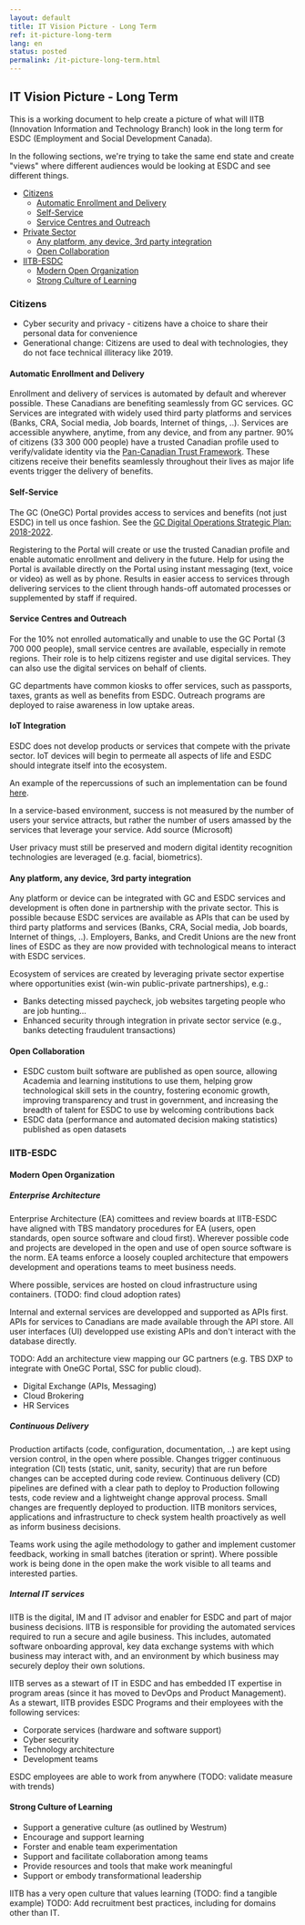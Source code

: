 ```yaml
---
layout: default
title: IT Vision Picture - Long Term
ref: it-picture-long-term
lang: en
status: posted
permalink: /it-picture-long-term.html
---
```


## IT Vision Picture - Long Term

This is a working document to help create a picture of what will IITB (Innovation Information and Technology Branch) look in the long term for ESDC (Employment and Social Development Canada).

In the following sections, we're trying to take the same end state and create "views" where different audiences would be looking at ESDC and see different things.

- [Citizens](#citizens)
  - [Automatic Enrollment and Delivery](#automatic-enrollment-and-delivery)
  - [Self-Service](#self-service)
  - [Service Centres and Outreach](#service-centres-and-outreach)
- [Private Sector](#private-sector)
  - [Any platform, any device, 3rd party integration](#any-platform-any-device-3rd-party-integration)
  - [Open Collaboration](#open-collaboration)
- [IITB-ESDC](#iitb-esdc)
  - [Modern Open Organization](#modern-open-organization)
  - [Strong Culture of Learning](#strong-culture-of-learning)

### Citizens

- Cyber security and privacy - citizens have a choice to share their personal data for convenience
- Generational change: Citizens are used to deal with technologies, they do not face technical illiteracy like 2019.

#### Automatic Enrollment and Delivery

Enrollment and delivery of services is automated by default and wherever possible.
These Canadians are benefiting seamlessly from GC services.
GC Services are integrated with widely used third party platforms and services (Banks, CRA, Social media, Job boards, Internet of things, ..).
Services are accessible anywhere, anytime, from any device, and from any partner.
90% of citizens (33 300 000 people) have a trusted Canadian profile used to verify/validate identity via the [Pan-Canadian Trust Framework](https://diacc.ca/pan-canadian-trust-framework/).
These citizens receive their benefits seamlessly throughout their lives as major life events trigger the delivery of benefits.

#### Self-Service

The GC (OneGC) Portal provides access to services and benefits (not just ESDC) in tell us once fashion.
See the [GC Digital Operations Strategic Plan: 2018-2022](https://www.canada.ca/en/government/system/digital-government/digital-operations-strategic-plan-2018-2022.html).

Registering to the Portal will create or use the trusted Canadian profile and enable automatic enrollment and delivery in the future.
Help for using the Portal is available directly on the Portal using instant messaging (text, voice or video) as well as by phone.
Results in easier access to services through delivering services to the client through hands-off automated processes or supplemented by staff if required.

#### Service Centres and Outreach

For the 10% not enrolled automatically and unable to use the GC Portal (3 700 000 people), small service centres are available, especially in remote regions.
Their role is to help citizens register and use digital services.
They can also use the digital services on behalf of clients.

GC departments have common kiosks to offer services, such as passports, taxes, grants as well as benefits from ESDC.
Outreach programs are deployed to raise awareness in low uptake areas.

#### IoT Integration

ESDC does not develop products or services that compete with the private sector.
IoT devices will begin to permeate all aspects of life and ESDC should integrate itself into the ecosystem.

An example of the repercussions of such an implementation can be found [here](https://github.com/sara-sabr/ITStrategy/blob/master/wip-tec/en/human-development-life-cycle.md).

In a service-based environment, success is not measured by the number of users your service attracts, but rather the number of users amassed by the services that leverage your service. Add source (Microsoft)

User privacy must still be preserved and modern digital identity recognition technologies are leveraged (e.g. facial, biometrics).

#### Any platform, any device, 3rd party integration

Any platform or device can be integrated with GC and ESDC services and development is often done in partnership with the private sector.
This is possible because ESDC services are available as APIs that can be used by third party platforms and services (Banks, CRA, Social media, Job boards, Internet of things, ..).
Employers, Banks, and Credit Unions are the new front lines of ESDC as they are now provided with technological means to interact with ESDC services.

Ecosystem of services are created by leveraging private sector expertise where opportunities exist (win-win public-private partnerships), e.g.:

- Banks detecting missed paycheck, job websites targeting people who are job hunting...
- Enhanced security through integration in private sector service (e.g., banks detecting fraudulent transactions)

#### Open Collaboration

- ESDC custom built software are published as open source, allowing Academia and learning institutions to use them, helping grow technological skill sets in the country, fostering economic growth, improving transparency and trust in government, and increasing the breadth of talent for ESDC to use by welcoming contributions back
- ESDC data (performance and automated decision making statistics) published as open datasets

### IITB-ESDC

#### Modern Open Organization

##### Enterprise Architecture

Enterprise Architecture (EA) comittees and review boards at IITB-ESDC have aligned with TBS mandatory procedures for EA (users, open standards, open source software and cloud first).
Wherever possible code and projects are developed in the open and use of open source software is the norm.
EA teams enforce a loosely coupled architecture that empowers development and operations teams to meet business needs.

Where possible, services are hosted on cloud infrastructure using containers. (TODO: find cloud adoption rates)

Internal and external services are developped and supported as APIs first.
APIs for services to Canadians are made available through the API store.
All user interfaces (UI) developped use existing APIs and don't interact with the database directly.

TODO: Add an architecture view mapping our GC partners (e.g. TBS DXP to integrate with OneGC Portal, SSC for public cloud).

- Digital Exchange (APIs, Messaging)
- Cloud Brokering
- HR Services

##### Continuous Delivery

Production artifacts (code, configuration, documentation, ..) are kept using version control, in the open where possible.
Changes trigger continuous integration (CI) tests (static, unit, sanity, security) that are run before changes can be accepted during code review.
Continuous delivery (CD) pipelines are defined with a clear path to deploy to Production following tests, code review and a lightweight change approval process.
Small changes are frequently deployed to production.
IITB monitors services, applications and infrastructure to check system health proactively as well as inform business decisions.

Teams work using the agile methodology to gather and implement customer feedback, working in small batches (iteration or sprint).
Where possible work is being done in the open make the work visible to all teams and interested parties.

##### Internal IT services

IITB is the digital, IM and IT advisor and enabler for ESDC and part of major business decisions.
IITB is responsible for providing the automated services required to run a secure and agile business.
This includes, automated software onboarding approval, key data exchange systems with which business may interact with, and an environment by which business may securely deploy their own solutions.

IITB serves as a stewart of IT in ESDC and has embedded IT expertise in program areas (since it has moved to DevOps and Product Management).
As a stewart, IITB provides ESDC Programs and their employees with the following services:

- Corporate services (hardware and software support)
- Cyber security
- Technology architecture
- Development teams

ESDC employees are able to work from anywhere (TODO: validate measure with trends)

#### Strong Culture of Learning

- Support a generative culture (as outlined by Westrum)
- Encourage and support learning
- Forster and enable team experimentation
- Support and facilitate collaboration among teams
- Provide resources and tools that make work meaningful
- Support or embody transformational leadership

IITB has a very open culture that values learning (TODO: find a tangible example)
TODO: Add recruitment best practices, including for domains other than IT.
